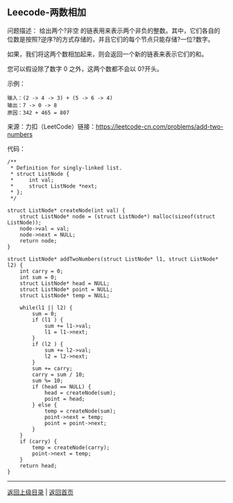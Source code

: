 <!--
{
	"author": "lxf",
	"title": "Leecode-两数相加",
	"date": "2019-09-22 11:48:08",
	"category": "数据结构与算法"
}
-->

Leecode-两数相加
------------------------------------------------------------
问题描述：
给出两个?非空 的链表用来表示两个非负的整数。其中，它们各自的位数是按照?逆序?的方式存储的，并且它们的每个节点只能存储?一位?数字。

如果，我们将这两个数相加起来，则会返回一个新的链表来表示它们的和。

您可以假设除了数字 0 之外，这两个数都不会以 0?开头。

示例：
```
输入：(2 -> 4 -> 3) + (5 -> 6 -> 4)
输出：7 -> 0 -> 8
原因：342 + 465 = 807
```
来源：力扣（LeetCode）链接：https://leetcode-cn.com/problems/add-two-numbers

代码：
```
/**
 * Definition for singly-linked list.
 * struct ListNode {
 *     int val;
 *     struct ListNode *next;
 * };
 */

struct ListNode* createNode(int val) {
    struct ListNode* node = (struct ListNode*) malloc(sizeof(struct ListNode));
    node->val = val;
    node->next = NULL;
    return node;
}

struct ListNode* addTwoNumbers(struct ListNode* l1, struct ListNode* l2) {
    int carry = 0;
    int sum = 0;
    struct ListNode* head = NULL;
    struct ListNode* point = NULL;
    struct ListNode* temp = NULL;
    
    while(l1 || l2) {
        sum = 0;
        if (l1 ) {
            sum += l1->val;
            l1 = l1->next;
        }
        if (l2 ) {
            sum += l2->val;
            l2 = l2->next;
        }
        sum += carry;
        carry = sum / 10;
        sum %= 10;
        if (head == NULL) {
            head = createNode(sum);
            point = head;
        } else {
            temp = createNode(sum);
            point->next = temp;
            point = point->next;
        }
    }  
    if (carry) {
        temp = createNode(carry);
        point->next = temp;
    }
    return head;
}
```
------------------------------------------------------------
[返回上级目录](./../../../../categories/数据结构与算法/README.md)  |
[返回首页](./../../../../README.md)